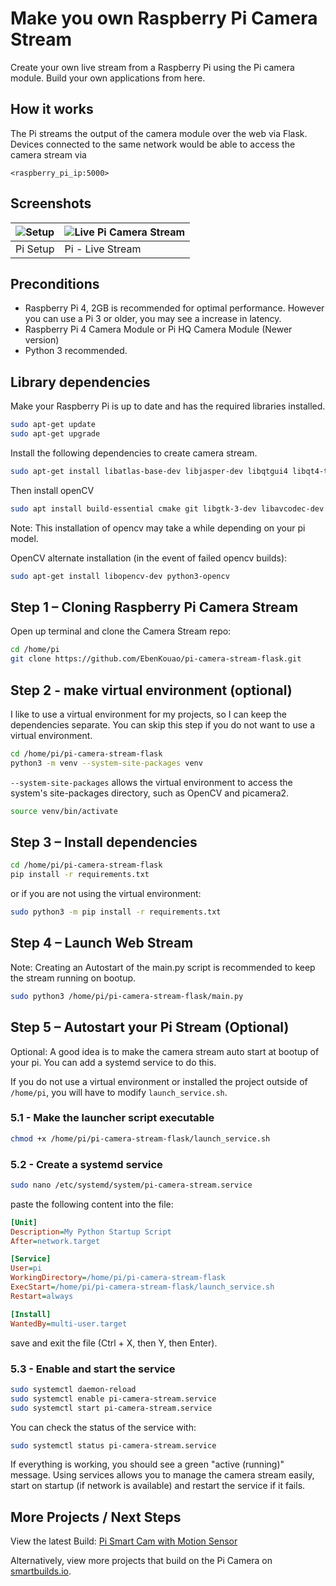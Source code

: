 # Make you own Raspberry Pi Camera Stream

Create your own live stream from a Raspberry Pi using the Pi camera module. Build your own applications from here.

## How it works
The Pi streams the output of the camera module over the web via Flask. Devices connected to the same network would be able to access the camera stream via

```
<raspberry_pi_ip:5000>
```

## Screenshots
| ![Setup](readme/pi-stream-client.jpg) | ![Live Pi Camera Stream](readme/pi-stream-screen-capture.jpg) |
| ------------------------------------- | ------------------------------------------------------------- |
| Pi Setup                              | Pi - Live Stream                                              |

## Preconditions

* Raspberry Pi 4, 2GB is recommended for optimal performance. However you can use a Pi 3 or older, you may see a increase in latency.
* Raspberry Pi 4 Camera Module or Pi HQ Camera Module (Newer version)
* Python 3 recommended.

## Library dependencies
Make your Raspberry Pi is up to date and has the required libraries installed. 
```bash
sudo apt-get update
sudo apt-get upgrade
```
Install the following dependencies to create camera stream.

```bash
sudo apt-get install libatlas-base-dev libjasper-dev libqtgui4 libqt4-test libhdf5-dev python3-picamera2
```
Then install openCV
```bash
sudo apt install build-essential cmake git libgtk-3-dev libavcodec-dev libavformat-dev libswscale-dev
```

Note: This installation of opencv may take a while depending on your pi model.

OpenCV alternate installation (in the event of failed opencv builds):

```bash
sudo apt-get install libopencv-dev python3-opencv
```

## Step 1 – Cloning Raspberry Pi Camera Stream
Open up terminal and clone the Camera Stream repo:

```bash
cd /home/pi
git clone https://github.com/EbenKouao/pi-camera-stream-flask.git
```

## Step 2 - make virtual environment (optional)
I like to use a virtual environment for my projects, so I can keep the dependencies separate. You can skip this step if 
you do not want to use a virtual environment.

```bash
cd /home/pi/pi-camera-stream-flask
python3 -m venv --system-site-packages venv
```
`--system-site-packages` allows the virtual environment to access the system's site-packages directory, such as OpenCV 
and picamera2.
```bash
source venv/bin/activate
```
## Step 3 – Install dependencies
```bash
cd /home/pi/pi-camera-stream-flask
pip install -r requirements.txt
```
or if you are not using the virtual environment:
```bash
sudo python3 -m pip install -r requirements.txt
```
## Step 4 – Launch Web Stream

Note: Creating an Autostart of the main.py script is recommended to keep the stream running on bootup.
```bash 
sudo python3 /home/pi/pi-camera-stream-flask/main.py
```

## Step 5 – Autostart your Pi Stream (Optional)

Optional: A good idea is to make the camera stream auto start at bootup of your pi. You can add a systemd service to do this.

If you do not use a virtual environment or installed the project outside of `/home/pi`, you will have to modify `launch_service.sh`.
### 5.1 - Make the launcher script executable
```bash
chmod +x /home/pi/pi-camera-stream-flask/launch_service.sh
```
### 5.2 - Create a systemd service
```bash
sudo nano /etc/systemd/system/pi-camera-stream.service
```
paste the following content into the file:
```ini
[Unit]
Description=My Python Startup Script
After=network.target

[Service]
User=pi
WorkingDirectory=/home/pi/pi-camera-stream-flask
ExecStart=/home/pi/pi-camera-stream-flask/launch_service.sh
Restart=always

[Install]
WantedBy=multi-user.target
```
save and exit the file (Ctrl + X, then Y, then Enter).
### 5.3 - Enable and start the service
```bash
sudo systemctl daemon-reload
sudo systemctl enable pi-camera-stream.service
sudo systemctl start pi-camera-stream.service
```
You can check the status of the service with:
```bash
sudo systemctl status pi-camera-stream.service
```
If everything is working, you should see a green "active (running)" message. Using services allows you to manage the 
camera stream easily, start on startup (if network is available) and restart the service if it fails.
## More Projects / Next Steps
View the latest Build: [Pi Smart Cam with Motion Sensor](https://github.com/EbenKouao/pi-smart-cam)

Alternatively, view more projects that build on the Pi Camera on [smartbuilds.io](https://smartbuilds.io).


